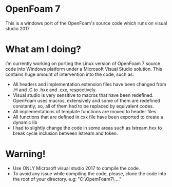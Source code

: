 # OpenFoam 7
This is a windows port of the OpenFoam's source code which runs on visual studio 2017

# What am I doing?
I’m currently working on porting the Linux version of OpenFoam 7 source code into Windows platform under a Microsoft Visual Studio solution. This contains huge amount of intervention into the code, such as: 
*	All headers and implementation extension files have been changed from .H and .C to .hxx and .cxx, respectively.
*	Visual studio is very sensitive to macros that have been redefined. OpenFoam uses macros, extensively and some of them are redefined constantly; so, all of them had to be replaced by equivalent codes.
*	All implementations of template functions are moved to header files.
*	All functions that are defined in cxx file have been exported to create a dynamic lib
* I had to slightly change the code in some areas such as Istream.hxx to break cycle inclusion between Istream and token.

# Warning!
* Use ONLY Microsoft visual studio 2017 to compile the code.
* To avoid any issue while compiling the code, please, clone the code into the root of your directory. e.g: "C:\OpemFoam7\ ..."
